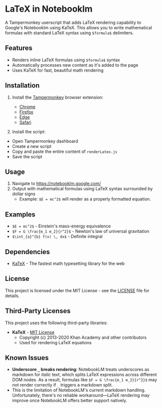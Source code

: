# LaTeX in Notebooklm

A Tampermonkey userscript that adds LaTeX rendering capability to Google's Notebooklm using KaTeX. This allows you to write mathematical formulas with standard LaTeX syntax using `$formula$` delimiters.

## Features

- Renders inline LaTeX formulas using `$formula$` syntax
- Automatically processes new content as it's added to the page
- Uses KaTeX for fast, beautiful math rendering

## Installation

1. Install the [Tampermonkey](https://www.tampermonkey.net/) browser extension:
   - [Chrome](https://chrome.google.com/webstore/detail/tampermonkey/dhdgffkkebhmkfjojejmpbldmpobfkfo)
   - [Firefox](https://addons.mozilla.org/en-US/firefox/addon/tampermonkey/)
   - [Edge](https://microsoftedge.microsoft.com/addons/detail/tampermonkey/iikmkjmpaadaobahmlepeloendndfphd)
   - [Safari](https://apps.apple.com/us/app/tampermonkey/id1482490089)

2.  Install the script:
   - Open Tampermonkey dashboard
   - Create a new script
   - Copy and paste the entire content of `renderLatex.js`
   - Save the script

## Usage

1. Navigate to https://notebooklm.google.com/
2. Output with mathematical formulas using LaTeX syntax surrounded by dollar signs
   - Example: `$E = mc^2$` will render as a properly formatted equation.

## Examples

- `$E = mc^2$` - Einstein's mass-energy equivalence
- `$F = G \frac{m_1 m_2}{r^2}$` - Newton's law of universal gravitation
- `$\int_{a}^{b} f(x) \, dx$` - Definite integral

## Dependencies

- [KaTeX](https://katex.org/) - The fastest math typesetting library for the web

## License

This project is licensed under the MIT License - see the [LICENSE](LICENSE) file for details. 

## Third-Party Licenses

This project uses the following third-party libraries:

- **KaTeX** - [MIT License](https://github.com/KaTeX/KaTeX/blob/main/LICENSE)
  - Copyright (c) 2013-2020 Khan Academy and other contributors
  - Used for rendering LaTeX equations 

## Known Issues

- **Underscore `_` breaks rendering**: NotebookLM treats underscores as markdown for _italic_ text, which splits LaTeX expressions across different DOM nodes. As a result, formulas like `$F = G \frac{m_1 m_2}{r^2}$` may not render correctly if `_` triggers a markdown split.
- This is the limitation of NotebookLM's current markdown handling. Unfortunately, there's no reliable workaround—LaTeX rendering may improve once NotebookLM offers better support natively.
